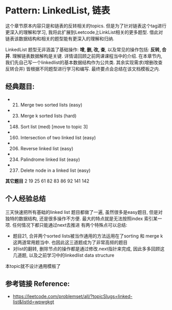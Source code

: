 # Pattern: LinkedList, 链表

这个章节原本内容只是和链表的反转相关的topics. 但是为了针对链表这个tag进行更深入的理解和学习, 我将此扩展到Leetcode上LinkList相关的更多题型. 借此对链表该数据结构和相关的题型能有更深入的理解和归纳. 

LinkedList 题型无非涵盖了基础操作: **增, 删, 改, 查**, 以及常见的操作包括: **反转, 合并**. 理解链表数据解构是关键. 详情请回顾之前网课课程当中的介绍. 在本章节内, 我们先自己写一个linkedlist的基本数据结构作为公共类. 其余实现需求(增删改查反转合并) 皆根据不同题型进行学习和编写. 最终要点会总结在该文档模板之内. 

## **经典题目:**

- 21. Merge two sorted lists (easy)
- 23. Merge k sorted lists (hard)
- 148. Sort list (med) [move to topic 3]
- 160. Intersection of two linked list (easy)
- 206. Reverse linked list (easy)
- 234. Palindrome linked list (easy)
- 237. Delete node in a linked list (easy)

**其它题目**
2 19 25 61 82 83 86 92 141 142 

## 个人经验总结

三天快速把所有基础的linked list 题目都做了一遍, 虽然很多是easy题目, 但是对独特的数据结构, 还是很多操作不方便. 最大的特点就是无法按照index 索引某一项. 任何情况下都只能通过next去推进
有两个特殊点可以总结:
- 题目21, 合并两个sorted lists被当作通用的方法运用在了sorting 和 merge k这两道常用题当中. 也因此这三道题成为了非常高频的题目
- 对list的翻转, 删除节点的操作都是通过修改.next指针来完成, 因此多多回顾这几道题, 以及之前学习中的linkedlist data structure

本topic就不设计通用模板了

## **参考链接 Reference:**

- https://leetcode.com/problemset/all/?topicSlugs=linked-list&listId=wpwgkgt